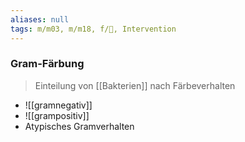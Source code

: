 ```yaml
---
aliases: null
tags: m/m03, m/m18, f/🦠, Intervention
---
```

### Gram-Färbung
> Einteilung von [[Bakterien]] nach Färbeverhalten
- ![[gramnegativ]]
- ![[grampositiv]]
- Atypisches Gramverhalten